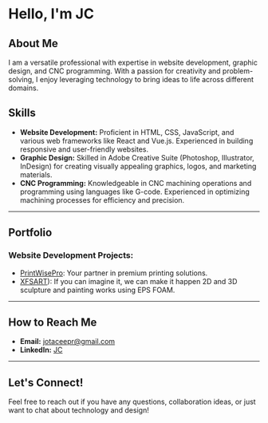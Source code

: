 # Hello, I'm JC

## About Me
I am a versatile professional with expertise in website development, graphic design, and CNC programming. With a passion for creativity and problem-solving, I enjoy leveraging technology to bring ideas to life across different domains.

## Skills
- **Website Development:** Proficient in HTML, CSS, JavaScript, and various web frameworks like React and Vue.js. Experienced in building responsive and user-friendly websites.
- **Graphic Design:** Skilled in Adobe Creative Suite (Photoshop, Illustrator, InDesign) for creating visually appealing graphics, logos, and marketing materials.
- **CNC Programming:** Knowledgeable in CNC machining operations and programming using languages like G-code. Experienced in optimizing machining processes for efficiency and precision.
-------------------------------------------------------
## Portfolio
### Website Development Projects:
- [PrintWisePro](https://www.printwisepro.com): Your partner in premium printing solutions.
- [XFSART](https://xfsart.net)): If you can imagine it, we can make it happen 2D and 3D sculpture and painting works using EPS FOAM.
-------------------------------------------------------
## How to Reach Me
- **Email:** jotaceepr@gmail.com
- **LinkedIn:** [JC](https://www.linkedin.com/in/jcvazquezz/)
-------------------------------------------------------
## Let's Connect!
Feel free to reach out if you have any questions, collaboration ideas, or just want to chat about technology and design!


